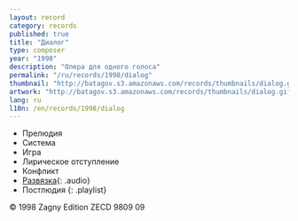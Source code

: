 ```yaml
---
layout: record
category: records
published: true
title: "Диалог"
type: composer
year: "1998"
description: "Опера для одного голоса"
permalink: "/ru/records/1998/dialog"
thumbnail: "http://batagov.s3.amazonaws.com/records/thumbnails/dialog.gif"
artwork: "http://batagov.s3.amazonaws.com/records/thumbnails/dialog.gif"
lang: ru
l10n: /en/records/1998/dialog
---
```


- Прелюдия	 
- Система	 
- Игра	 
- Лирическое отступление	 
- Конфликт	 
- [Развязка](http://batagov.s3.amazonaws.com/records/sounds/denouement.mp3){: .audio}
- Постлюдия
{: .playlist} 

© 1998 Zagny Edition ZECD 9809 09